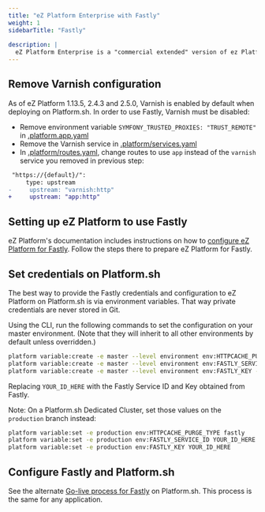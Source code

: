 ```yaml
---
title: "eZ Platform Enterprise with Fastly"
weight: 1
sidebarTitle: "Fastly"
 
description: |
  eZ Platform Enterprise is a "commercial extended" version of ez Platform that includes, among other things, support for push-based purging on the Fastly CDN.
---
```


## Remove Varnish configuration

As of eZ Platform 1.13.5, 2.4.3 and 2.5.0, Varnish is enabled by default when deploying on Platform.sh. In order to use Fastly, Varnish must be disabled:

 - Remove environment variable `SYMFONY_TRUSTED_PROXIES: "TRUST_REMOTE"` in [.platform.app.yaml](https://github.com/ezsystems/ezplatform/blob/master/.platform.app.yaml)
 - Remove the Varnish service in [.platform/services.yaml](https://github.com/ezsystems/ezplatform/blob/master/.platform/services.yaml)
 - In [.platform/routes.yaml](https://github.com/ezsystems/ezplatform/blob/master/.platform/routes.yaml), change routes to use `app` instead of the `varnish` service you removed in previous step:

```diff
 "https://{default}/":
     type: upstream
-     upstream: "varnish:http"
+     upstream: "app:http"
```

## Setting up eZ Platform to use Fastly

eZ Platform's documentation includes instructions on how to [configure eZ Platform for Fastly](https://doc.ezplatform.com/en/latest/guide/http_cache/#serving-varnish-through-fastly).  Follow the steps there to prepare eZ Platform for Fastly.

## Set credentials on Platform.sh

The best way to provide the Fastly credentials and configuration to eZ Platform on Platform.sh is via environment variables.  That way private credentials are never stored in Git.

Using the CLI, run the following commands to set the configuration on your master environment.  (Note that they will inherit to all other environments by default unless overridden.)

```bash
platform variable:create -e master --level environment env:HTTPCACHE_PURGE_TYPE --value 'fastly'
platform variable:create -e master --level environment env:FASTLY_SERVICE_ID --value 'YOUR_ID_HERE'
platform variable:create -e master --level environment env:FASTLY_KEY --value 'YOUR_ID_HERE'
```

Replacing `YOUR_ID_HERE` with the Fastly Service ID and Key obtained from Fastly.

Note: On a Platform.sh Dedicated Cluster, set those values on the `production` branch instead:

```bash
platform variable:set -e production env:HTTPCACHE_PURGE_TYPE fastly
platform variable:set -e production env:FASTLY_SERVICE_ID YOUR_ID_HERE
platform variable:set -e production env:FASTLY_KEY YOUR_ID_HERE
```

## Configure Fastly and Platform.sh

See the alternate [Go-live process for Fastly](/golive/steps/fastly.md) on Platform.sh.  This process is the same for any application.
